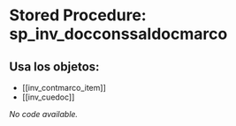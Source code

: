 # Stored Procedure: sp_inv_docconssaldocmarco

## Usa los objetos:
- [[inv_contmarco_item]]
- [[inv_cuedoc]]

*No code available.*
